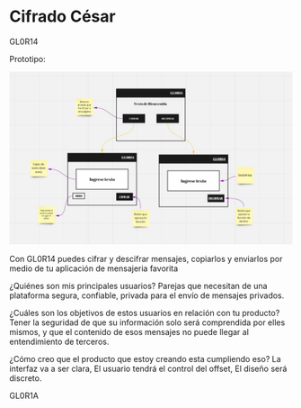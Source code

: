 # Cifrado César

GL0R14

Prototipo:

![Imagen prototipo](https://raw.githubusercontent.com/KarinaKano13/CDMX010-cipher/master/Imagenes/PROTOTIPO.JPG)

Con GL0R14 puedes cifrar y descifrar mensajes, copiarlos y enviarlos por medio de tu aplicación de mensajeria favorita

¿Quiénes son mis principales usuarios?
Parejas que necesitan de una plataforma segura, confiable, privada para el envío de mensajes privados.

¿Cuáles son los objetivos de estos usuarios en relación con tu producto?
Tener la seguridad de que su información solo será comprendida por elles mismos, y que el contenido de esos mensajes no puede llegar al entendimiento de terceros.

¿Cómo creo que el producto que estoy creando esta cumpliendo eso?
La interfaz va a ser clara,
El usuario tendrá el control del offset,
El diseño será discreto.

GL0R1A


